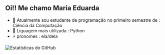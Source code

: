 ## Oi!! Me chamo Maria Eduarda
- 🔭 Atualmente sou estudante de programação no primeiro semestre de : Ciência da Computação 
- 🌱 Liguagem mais utilizada : Python
- ⚡ pronomes : ela/dela

![Estatísticas do GitHub](https://github-readme-stats.vercel.app/api?username=DudaD1niz&show_icons=true&theme=radical)
